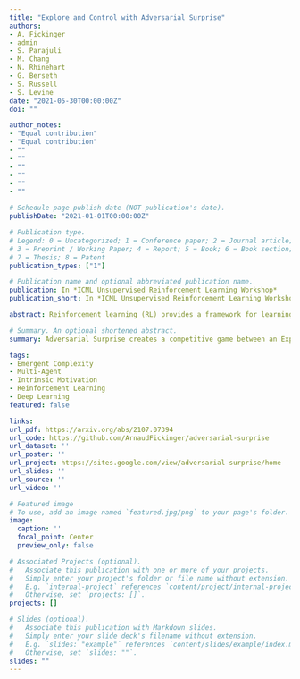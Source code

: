 ```yaml
---
title: "Explore and Control with Adversarial Surprise"
authors:
- A. Fickinger
- admin
- S. Parajuli
- M. Chang
- N. Rhinehart
- G. Berseth
- S. Russell
- S. Levine
date: "2021-05-30T00:00:00Z"
doi: ""

author_notes:
- "Equal contribution"
- "Equal contribution"
- ""
- ""
- ""
- ""
- ""
- ""

# Schedule page publish date (NOT publication's date).
publishDate: "2021-01-01T00:00:00Z"

# Publication type.
# Legend: 0 = Uncategorized; 1 = Conference paper; 2 = Journal article;
# 3 = Preprint / Working Paper; 4 = Report; 5 = Book; 6 = Book section;
# 7 = Thesis; 8 = Patent
publication_types: ["1"]

# Publication name and optional abbreviated publication name.
publication: In *ICML Unsupervised Reinforcement Learning Workshop* 
publication_short: In *ICML Unsupervised Reinforcement Learning Workshop*

abstract: Reinforcement learning (RL) provides a framework for learning goal-directed policies given user-specified rewards. However, since rewards can be sparse and task-specific, we are interested in the problem of learning without rewards, where agents must discover useful behaviors in the absence of domain-specific incentives. Intrinsic motivation is a family of unsupervised RL techniques which develop general objectives for an RL agent to optimize that lead to better exploration or the discovery of skills. In this paper, we propose a new unsupervised RL technique based on an adversarial game which pits two policies against each other to compete over the amount of surprise an RL agent experiences. The policies each take turns controlling the agent. The Explore policy maximizes entropy, putting the agent into surprising or unfamiliar situations. Then, the Control policy takes over and seeks to recover from those situations by minimizing entropy. The game harnesses the power of multi-agent competition to drive the agent to seek out increasingly surprising parts of the environment while learning to gain mastery over them, leading to better exploration and the emergence of complex skills. Theoretically, we show that under certain assumptions, this game pushes the agent to fully explore the latent state space of stochastic, partially-observed environments, whereas prior techniques will not. Empirically, we demonstrate that even with no external rewards, Adversarial Surprise learns more complex behaviors, and explores more effectively than competitive baselines, outperforming intrinsic motivation methods based on active inference, novelty-seeking (Random Network Distillation (RND)), and multi-agent unsupervised RL (Asymmetric Self-Play (ASP)).

# Summary. An optional shortened abstract.
summary: Adversarial Surprise creates a competitive game between an Expore policy and a Control policy, which fight to maximize and minimize the amount of entropy an RL agent experiences. We show both theoretically and empirically that this technique fully explores the state space of partially-observed, stochastic environments. 

tags:
- Emergent Complexity
- Multi-Agent
- Intrinsic Motivation
- Reinforcement Learning
- Deep Learning
featured: false

links:
url_pdf: https://arxiv.org/abs/2107.07394
url_code: https://github.com/ArnaudFickinger/adversarial-surprise
url_dataset: ''
url_poster: ''
url_project: https://sites.google.com/view/adversarial-surprise/home
url_slides: ''
url_source: ''
url_video: ''

# Featured image
# To use, add an image named `featured.jpg/png` to your page's folder. 
image:
  caption: ''
  focal_point: Center
  preview_only: false

# Associated Projects (optional).
#   Associate this publication with one or more of your projects.
#   Simply enter your project's folder or file name without extension.
#   E.g. `internal-project` references `content/project/internal-project/index.md`.
#   Otherwise, set `projects: []`.
projects: []

# Slides (optional).
#   Associate this publication with Markdown slides.
#   Simply enter your slide deck's filename without extension.
#   E.g. `slides: "example"` references `content/slides/example/index.md`.
#   Otherwise, set `slides: ""`.
slides: ""
---
```

